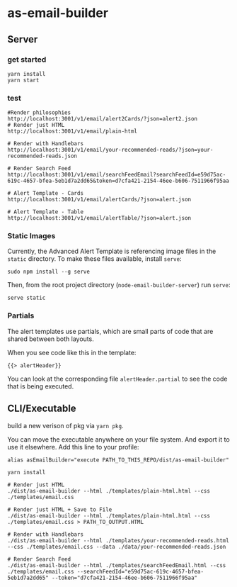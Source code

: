 # as-email-builder

## Server

### get started

```
yarn install
yarn start
```

### test

```
#Render philosophies
http://localhost:3001/v1/email/alert2Cards/?json=alert2.json
# Render just HTML
http://localhost:3001/v1/email/plain-html

# Render with Handlebars
http://localhost:3001/v1/email/your-recommended-reads/?json=your-recommended-reads.json

# Render Search Feed
http://localhost:3001/v1/email/searchFeedEmail?searchFeedId=e59d75ac-619c-4657-bfea-5eb1d7a2dd65&token=d7cfa421-2154-46ee-b606-7511966f95aa

# Alert Template - Cards
http://localhost:3001/v1/email/alertCards/?json=alert.json

# Alert Template - Table
http://localhost:3001/v1/email/alertTable/?json=alert.json
```

### Static Images

Currently, the Advanced Alert Template is referencing image files in the `static` directory. To make these files available, install `serve`:

```
sudo npm install --g serve
```

Then, from the root project directory (`node-email-builder-server`) run `serve`:

```
serve static
```

### Partials

The alert templates use partials, which are small parts of code that are shared between both layouts.

When you see code like this in the template:
```
{{> alertHeader}}
```
You can look at the corresponding file `alertHeader.partial` to see the code that is being executed.


## CLI/Executable

build a new verison of pkg via `yarn pkg`.

You can move the executable anywhere on your file system. And export it to use it elsewhere. Add this line to your profile:

```
alias asEmailBuilder="execute PATH_TO_THIS_REPO/dist/as-email-builder"
```

```
yarn install

# Render just HTML
./dist/as-email-builder --html ./templates/plain-html.html --css ./templates/email.css

# Render just HTML + Save to File
./dist/as-email-builder --html ./templates/plain-html.html --css ./templates/email.css > PATH_TO_OUTPUT.HTML

# Render with Handlebars
./dist/as-email-builder --html ./templates/your-recommended-reads.html --css ./templates/email.css --data ./data/your-recommended-reads.json

# Render Search Feed
./dist/as-email-builder --html ./templates/searchFeedEmail.html --css ./templates/email.css --searchFeedId="e59d75ac-619c-4657-bfea-5eb1d7a2dd65" --token="d7cfa421-2154-46ee-b606-7511966f95aa"

```
